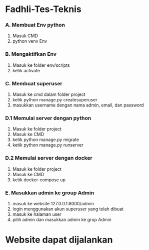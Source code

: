 # Fadhli-Tes-Teknis

<h3>A. Membuat Env python</h3>
    <ol>
        <li>Masuk CMD</li>
        <li>python venv Env</li>
    </ol>

<h3>B. Mengaktifkan Env</h3>
    <ol>
        <li>Masuk ke folder env/scripts</li>
        <li>ketik activate</li>
    </ol>

<h3>C. Membuat superuser</h3>
    <ol>
        <li>Masuk ke cmd dalam folder project</li>
        <li>ketik python manage.py createsuperuser</li>
        <li>masukkan username dengan nama admin, email, dan password</li>
    </ol>
<h3>D.1 Memulai server dengan python</h3>
    <ol>
        <li>Masuk ke folder project</li>
        <li>Masuk ke CMD</li>
        <li>ketik python manage.py migrate</li>
        <li>ketik python manage.py runserver</li>
    </ol>
<h3>D.2 Memulai server dengan docker</h3>
    <ol>
        <li>Masuk ke folder project</li>
        <li>Masuk ke CMD</li>
        <li>ketik docker-compose up</li>
    </ol>
<h3>E. Masukkan admin ke group Admin</h3>
    <ol>
        <li>masuk ke website 127.0.0.1:8000/admin</li>
        <li>login menggunakan akun superuser yang telah dibuat</li>
        <li>masuk ke halaman user</li>
        <li>pilih admin dan masukkan admin ke grup Admin</li>
    </ol>
    
# Website dapat dijalankan